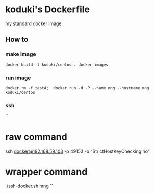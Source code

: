 koduki's Dockerfile
=======================

my standard docker image.

How to
-----------------------

### make image

``
docker build -t koduki/centos .
docker images
``

### run image

``
docker rm -f test4; 
docker run -d -P --name mng --hostname mng koduki/centos 
``

### ssh

``
# raw command
ssh docker@192.168.59.103 -p 49153 -o "StrictHostKeyChecking no"

# wrapper command
./ssh-docker.sh mng
``
